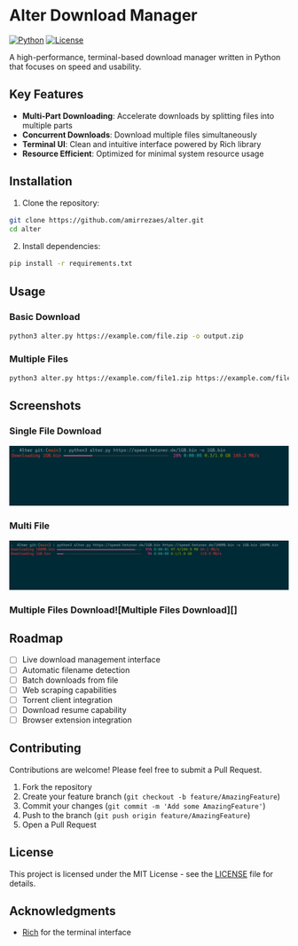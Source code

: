 
# Alter Download Manager

[![Python](https://img.shields.io/badge/Python-3.7%2B-blue.svg)](https://www.python.org/downloads/)
[![License](https://img.shields.io/badge/License-MIT-green.svg)](LICENSE)

A high-performance, terminal-based download manager written in Python that focuses on speed and usability.

## Key Features

- **Multi-Part Downloading**: Accelerate downloads by splitting files into multiple parts
- **Concurrent Downloads**: Download multiple files simultaneously
- **Terminal UI**: Clean and intuitive interface powered by Rich library
- **Resource Efficient**: Optimized for minimal system resource usage

## Installation

1. Clone the repository:
```bash
git clone https://github.com/amirrezaes/alter.git
cd alter
```

2. Install dependencies:
```bash
pip install -r requirements.txt
```

## Usage

### Basic Download
```bash
python3 alter.py https://example.com/file.zip -o output.zip
```

### Multiple Files
```bash
python3 alter.py https://example.com/file1.zip https://example.com/file2.zip -o file1.zip file2.zip
```

## Screenshots

### Single File Download
![Image](/img/Capture1.PNG)


### Multi File
![Image](/img/Capture2.JPG)

### Multiple Files Download![Multiple Files Download][]

## Roadmap

- [ ] Live download management interface
- [ ] Automatic filename detection
- [ ] Batch downloads from file
- [ ] Web scraping capabilities
- [ ] Torrent client integration
- [ ] Download resume capability
- [ ] Browser extension integration

## Contributing

Contributions are welcome! Please feel free to submit a Pull Request.

1. Fork the repository
2. Create your feature branch (`git checkout -b feature/AmazingFeature`)
3. Commit your changes (`git commit -m 'Add some AmazingFeature'`)
4. Push to the branch (`git push origin feature/AmazingFeature`)
5. Open a Pull Request

## License

This project is licensed under the MIT License - see the [LICENSE](LICENSE) file for details.

## Acknowledgments

- [Rich](https://github.com/Textualize/rich) for the terminal interface

